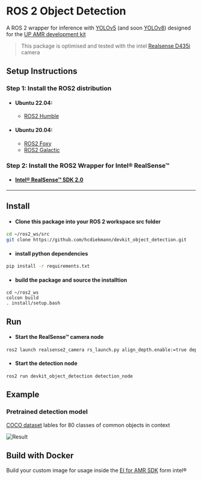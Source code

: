 # ROS 2 Object Detection 
A ROS 2 wrapper for inference with [YOLOv5](https://github.com/ultralytics/yolov5#readme) (and soon [YOLOv8](https://github.com/ultralytics/ultralytics#readme)) designed for the [UP AMR development kit](https://github.com/AAEONAEU-SW/uprobotic-devkits)

> This package is optimised and tested with the intel [Realsense D435i](https://www.intelrealsense.com/depth-camera-d435i/) camera

## Setup Instructions

### Step 1: Install the ROS2 distribution
 - #### Ubuntu 22.04:
   - [ROS2 Humble](https://docs.ros.org/en/humble/Installation/Ubuntu-Install-Debians.html)
 - #### Ubuntu 20.04: 
   - [ROS2 Foxy](https://docs.ros.org/en/foxy/Installation/Ubuntu-Install-Debians.html)
   - [ROS2 Galactic](https://docs.ros.org/en/galactic/Installation/Ubuntu-Install-Debians.html)

### Step 2: Install the ROS2 Wrapper for Intel® RealSense™
- #### [Intel® RealSense™ SDK 2.0](https://github.com/IntelRealSense/realsense-ros)

___

## Install
- #### Clone this package into your ROS 2 workspace src folder
```bash
cd ~/ros2_ws/src 
git clone https://github.com/hcdiekmann/devkit_object_detection.git
```
- #### install python dependencies
```bash
pip install -r requirements.txt
```
- #### build the package and source the installtion
```
cd ~/ros2_ws
colcon build 
. install/setup.bash
```

## Run
- #### Start the RealSense™ camera node

```bash
ros2 launch realsense2_camera rs_launch.py align_depth.enable:=true depth_module.profile:=848x480x30 pointcloud.enable:=true rgb_camera.profile:=848x480x30 
```
- #### Start the detection node
```
ros2 run devkit_object_detection detection_node
```



## Example
### Pretrained detection model
[COCO dataset](https://cocodataset.org/#home) lables for 80 classes of common objects in context

![Result](https://user-images.githubusercontent.com/13176191/212470835-74a13c59-f2f8-48be-8b2e-744d1382ea48.png)



## Build with Docker
Build your custom image for usage inside the [EI for AMR SDK](https://www.intel.com/content/www/us/en/developer/topic-technology/edge-5g/edge-solutions/autonomous-mobile-robots/overview.html) form intel&reg;




